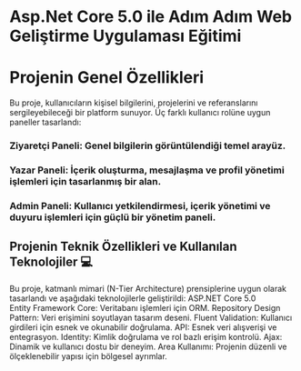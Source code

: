 # Asp.Net Core 5.0 ile Adım Adım Web Geliştirme Uygulaması Eğitimi

# Projenin Genel Özellikleri
Bu proje, kullanıcıların kişisel bilgilerini, projelerini ve referanslarını sergileyebileceği bir platform sunuyor. Üç farklı kullanıcı rolüne uygun paneller tasarlandı:

### Ziyaretçi Paneli: Genel bilgilerin görüntülendiği temel arayüz.
### Yazar Paneli: İçerik oluşturma, mesajlaşma ve profil yönetimi işlemleri için tasarlanmış bir alan.
### Admin Paneli: Kullanıcı yetkilendirmesi, içerik yönetimi ve duyuru işlemleri için güçlü bir yönetim paneli.

## Projenin Teknik Özellikleri ve Kullanılan Teknolojiler 💻
Bu proje, katmanlı mimari (N-Tier Architecture) prensiplerine uygun olarak tasarlandı ve aşağıdaki teknolojilerle geliştirildi:
ASP.NET Core 5.0  
Entity Framework Core: Veritabanı işlemleri için ORM.
Repository Design Pattern: Veri erişimini soyutlayan  tasarım deseni.
Fluent Validation: Kullanıcı girdileri için esnek ve okunabilir doğrulama.
API: Esnek veri alışverişi ve entegrasyon.
Identity: Kimlik doğrulama ve rol bazlı erişim kontrolü.
Ajax: Dinamik ve kullanıcı dostu bir deneyim.
Area Kullanımı: Projenin düzenli ve ölçeklenebilir yapısı için bölgesel ayrımlar.
